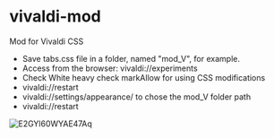 # vivaldi-mod
Mod for Vivaldi CSS

- Save tabs.css file in a folder, named "mod_V", for example.
- Access from the browser: vivaldi://experiments
- Check White heavy check markAllow for using CSS modifications
- vivaldi://restart
- vivaldi://settings/appearance/ to chose the mod_V folder path 
- vivaldi://restart

![E2GYl60WYAE47Aq](https://user-images.githubusercontent.com/20702151/133409495-5877d19c-fd2f-4365-ad99-9b6def41ed91.jpg)
